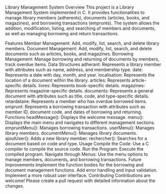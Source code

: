 Library Management System
Overview
This project is a Library Management System implemented in C. It provides functionalities to manage library members (adherents), documents (articles, books, and magazines), and borrowing transactions (emprunts). The system allows the addition, modification, listing, and searching of members and documents, as well as managing borrowing and return transactions.

Features
Member Management: Add, modify, list, search, and delete library members.
Document Management: Add, modify, list, search, and delete documents such as articles, books, and magazines.
Borrowing Management: Manage borrowing and returning of documents by members, track overdue items.
Data Structures
adherant: Represents a library member with attributes such as name, address, and membership type.
date: Represents a date with day, month, and year.
localisation: Represents the location of a document within the library.
articles: Represents article-specific details.
livres: Represents book-specific details.
magazines: Represents magazine-specific details.
documents: Represents a general document with attributes such as title, code, and type-specific details.
retardataire: Represents a member who has overdue borrowed items.
emprunt: Represents a borrowing transaction with attributes such as member ID, document code, and dates of borrowing and returning.
Functions
headMessage(): Displays the welcome message.
menu(): Displays the main menu and navigates to different management sections.
empruntMenu(): Manages borrowing transactions.
userMenu(): Manages library members.
documentMenu(): Manages library documents.
ajoutUser(): Adds a new library member.
rechercher(): Searches for a document based on code and type.
Usage
Compile the Code: Use a C compiler to compile the source code.
Run the Program: Execute the compiled program.
Navigate through Menus: Use the menu options to manage members, documents, and borrowing transactions.
Future Improvements
Implement the function bodies for the borrowing and document management functions.
Add error handling and input validation.
Implement a more robust user interface.
Contributing
Contributions are welcome! Please create a pull request with detailed information about the changes.
